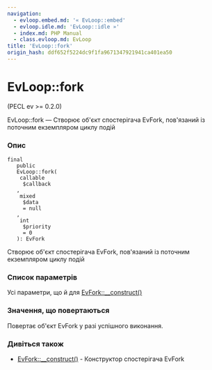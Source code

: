 ```yaml
---
navigation:
  - evloop.embed.md: '« EvLoop::embed'
  - evloop.idle.md: 'EvLoop::idle »'
  - index.md: PHP Manual
  - class.evloop.md: EvLoop
title: 'EvLoop::fork'
origin_hash: ddf652f5224dc9f1fa9671347921941ca401ea50
---
```

# EvLoop::fork

(PECL ev >= 0.2.0)

EvLoop::fork — Створює об'єкт спостерігача EvFork, пов'язаний із поточним екземпляром циклу подій

### Опис

```methodsynopsis
final
   public
   EvLoop::fork(
    callable
     $callback
   , 
    mixed
     $data
     = null
   , 
    int
     $priority
     = 0
   ): EvFork
```

Створює об'єкт спостерігача EvFork, пов'язаний із поточним екземпляром циклу подій

### Список параметрів

Усі параметри, що й для [EvFork::\_\_construct()](evfork.construct.md)

### Значення, що повертаються

Повертає об'єкт EvFork у разі успішного виконання.

### Дивіться також

-   [EvFork::\_\_construct()](evfork.construct.md) \- Конструктор спостерігача EvFork
